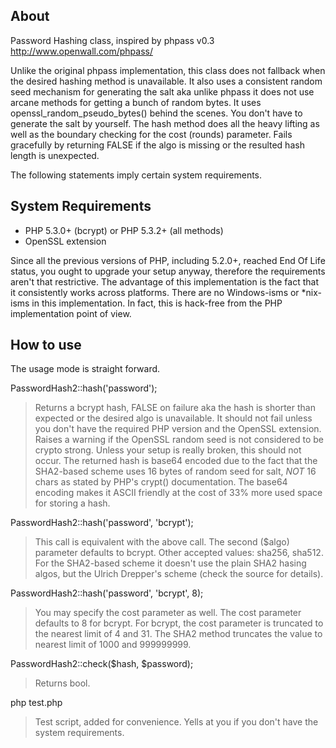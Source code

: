 ## About

Password Hashing class, inspired by phpass v0.3
http://www.openwall.com/phpass/

Unlike the original phpass implementation, this class does not
fallback when the desired hashing method is unavailable. It also uses
a consistent random seed mechanism for generating the salt aka unlike
phpass it does not use arcane methods for getting a bunch of random
bytes. It uses openssl_random_pseudo_bytes() behind the scenes. You
don't have to generate the salt by yourself. The hash method does all
the heavy lifting as well as the boundary checking for the cost
(rounds) parameter. Fails gracefully by returning FALSE if the algo
is missing or the resulted hash length is unexpected.

The following statements imply certain system requirements.

## System Requirements

 * PHP 5.3.0+ (bcrypt) or PHP 5.3.2+ (all methods)
 * OpenSSL extension

Since all the previous versions of PHP, including 5.2.0+, reached
End Of Life status, you ought to upgrade your setup anyway, therefore
the requirements aren't that restrictive. The advantage of this
implementation is the fact that it consistently works across
platforms. There are no Windows-isms or *nix-isms in this
implementation. In fact, this is hack-free from the PHP implementation
point of view.

## How to use

The usage mode is straight forward.

PasswordHash2::hash('password');

> Returns a bcrypt hash, FALSE on failure aka the hash is shorter than
> expected or the desired algo is unavailable. It should not fail
> unless you don't have the required PHP version and the OpenSSL
> extension. Raises a warning if the OpenSSL random seed is not
> considered to be crypto strong. Unless your setup is really broken,
> this should not occur. The returned hash is base64 encoded due to
> the fact that the SHA2-based scheme uses 16 bytes of random seed for
> salt, *NOT* 16 chars as stated by PHP's crypt() documentation. The
> base64 encoding makes it ASCII friendly at the cost of 33% more used
> space for storing a hash.

PasswordHash2::hash('password', 'bcrypt');

> This call is equivalent with the above call. The second ($algo)
> parameter defaults to bcrypt. Other accepted values: sha256, sha512.
> For the SHA2-based scheme it doesn't use the plain SHA2 hasing
> algos, but the Ulrich Drepper's scheme (check the source for
> details).

PasswordHash2::hash('password', 'bcrypt', 8);

> You may specify the cost parameter as well. The cost parameter
> defaults to 8 for bcrypt. For bcrypt, the cost parameter is
> truncated to the nearest limit of 4 and 31. The SHA2 method
> truncates the value to nearest limit of 1000 and 999999999.

PasswordHash2::check($hash, $password);

> Returns bool.

php test.php

> Test script, added for convenience. Yells at you if you don't have
> the system requirements.

